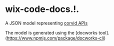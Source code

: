 # wix-code-docs.!. 

A JSON model representing [corvid APIs](https://www.wix.com/corvid/reference/) 
   
The model is generated using the [docworks tool].  (https://www.npmjs.com/package/docworks-cli)
 
 
   
